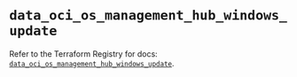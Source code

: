 # `data_oci_os_management_hub_windows_update`

Refer to the Terraform Registry for docs: [`data_oci_os_management_hub_windows_update`](https://registry.terraform.io/providers/oracle/oci/7.19.0/docs/data-sources/os_management_hub_windows_update).
